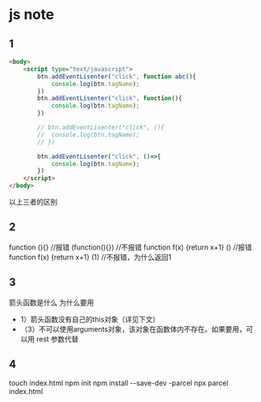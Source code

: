 # js note


## 1
```html
<body>
	<script type="text/javascript">
		btn.addEventLisenter("click", function abc(){
			console.log(btn.tagName);
		})
		btn.addEventLisenter("click", function(){
			console.log(btn.tagName);
		})

		// btn.addEventLisenter("click", (){
		// 	console.log(btn.tagName);
		// })

		btn.addEventLisenter("click", ()=>{
			console.log(btn.tagName);
		})
	</script>
</body>
```
以上三者的区别

## 2

function (){} //报错
(function(){}) //不报错
function f(x) {return x+1} ()  //报错
function f(x) {return x+1} (1) //不报错，为什么返回1 

## 3 

箭头函数是什么
为什么要用

 +  1）箭头函数没有自己的this对象（详见下文）
 + （3）不可以使用arguments对象，该对象在函数体内不存在。如果要用，可以用 rest 参数代替

## 4

touch index.html
npm init
npm install --save-dev -parcel
npx parcel index.html